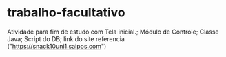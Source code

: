 # trabalho-facultativo
Atividade para fim de estudo com Tela inicial.;  Módulo de Controle;  Classe Java;  Script do DB;
link do site referencia ("https://snack10uni1.saipos.com")

